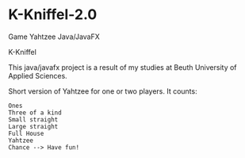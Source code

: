 # K-Kniffel-2.0
Game Yahtzee Java/JavaFX

K-Kniffel

This java/javafx project is a result of my studies at Beuth University of Applied Sciences.

Short version of Yahtzee for one or two players. It counts:

    Ones
    Three of a kind
    Small straight
    Large straight
    Full House
    Yahtzee
    Chance --> Have fun!
